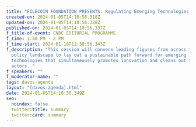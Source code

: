 ```yaml
---
title: "FILECOIN FOUNDATION PRESENTS: Regulating Emerging Technologies "
created-on: 2024-01-05T14:10:56.318Z
updated-on: 2024-01-05T14:10:56.328Z
published-on: 2024-01-05T14:10:56.337Z
f_title-of-event: CNBC EDITORIAL PROGRAMME
f_time: 1:30 PM - 2 PM
f_time-start: 2024-01-18T12:30:56.343Z
f_description: "This session will convene leading figures from across the public
  policy landscape to lay out a sustainable path forward for emerging
  technologies that simultaneously promotes innovation and cleans out the bad
  actors. "
f_speakers: ""
f_moderator-name: ""
tags: davos-agenda
layout: "[davos-agenda].html"
date: 2024-01-05T14:10:56.349Z
seo:
  noindex: false
  twitter:title: summary
  twitter:card: summary
---
```

